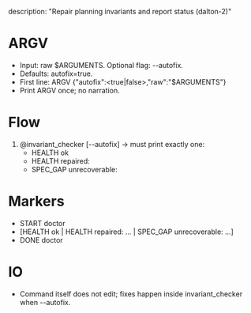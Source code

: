 description: "Repair planning invariants and report status (dalton-2)"

# ARGV

- Input: raw $ARGUMENTS. Optional flag: --autofix.
- Defaults: autofix=true.
- First line:
  ARGV {"autofix":<true|false>,"raw":"$ARGUMENTS"}
- Print ARGV once; no narration.

# Flow

1. @invariant_checker [--autofix] → must print exactly one:
   - HEALTH ok
   - HEALTH repaired: <comma-separated fixes>
   - SPEC_GAP unrecoverable: <reason>

# Markers

- START doctor
- [HEALTH ok | HEALTH repaired: ... | SPEC_GAP unrecoverable: ...]
- DONE doctor

# IO

- Command itself does not edit; fixes happen inside invariant_checker when --autofix.
